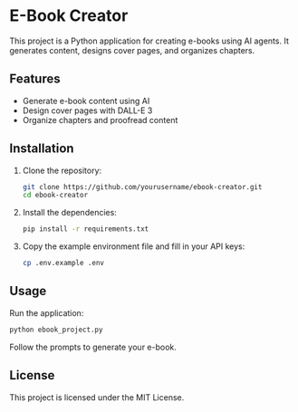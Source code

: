 # E-Book Creator

This project is a Python application for creating e-books using AI agents. It generates content, designs cover pages, and organizes chapters.

## Features

- Generate e-book content using AI
- Design cover pages with DALL-E 3
- Organize chapters and proofread content

## Installation

1. Clone the repository:
   ```bash
   git clone https://github.com/yourusername/ebook-creator.git
   cd ebook-creator
   ```

2. Install the dependencies:
   ```bash
   pip install -r requirements.txt
   ```

3. Copy the example environment file and fill in your API keys:
   ```bash
   cp .env.example .env
   ```

## Usage

Run the application:
```bash
python ebook_project.py
```

Follow the prompts to generate your e-book.

## License

This project is licensed under the MIT License.

